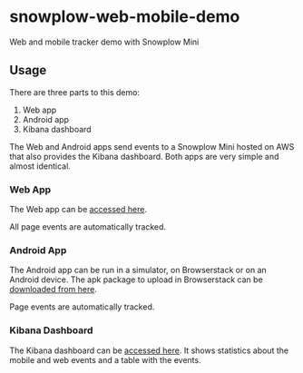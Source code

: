 # snowplow-web-mobile-demo

Web and mobile tracker demo with Snowplow Mini

## Usage

There are three parts to this demo:

1. Web app
2. Android app
3. Kibana dashboard

The Web and Android apps send events to a Snowplow Mini hosted on AWS that also provides the Kibana dashboard.
Both apps are very simple and almost identical.

### Web App

The Web app can be [accessed here](https://snowplow-incubator.github.io/snowplow-web-mobile-demo).

All page events are automatically tracked.

### Android App

The Android app can be run in a simulator, on Browserstack or on an Android device.
The apk package to upload in Browserstack can be [downloaded from here](https://github.com/snowplow-incubator/snowplow-web-mobile-demo/releases/download/v0.0.1/snowplow-sales-demo.apk).

Page events are automatically tracked.

### Kibana Dashboard

The Kibana dashboard can be [accessed here](http://3.143.116.199/kibana/app/kibana#/dashboard/d92791c0-331d-11ec-ad0f-fb42d02128c7).
It shows statistics about the mobile and web events and a table with the events.
